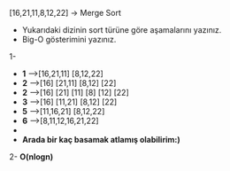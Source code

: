 [16,21,11,8,12,22] -> Merge Sort

* Yukarıdaki dizinin sort türüne göre aşamalarını yazınız.
* Big-O gösterimini yazınız.

1- 
* **1** -->[16,21,11] [8,12,22]
* **2** -->[16] [21,11] [8,12] [22]
* **2** -->[16] [21] [11] [8] [12] [22]
* **3** -->[16] [11,21] [8,12] [22]
* **5** -->[11,16,21] [8,12,22]
* **6** -->[8,11,12,16,21,22]
* 
* **Arada bir kaç basamak atlamış olabilirim:)**

2- **O(nlogn)**

